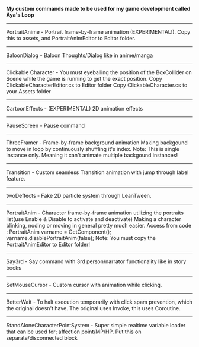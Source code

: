 **My custom commands made to be used for my game development called Aya's Loop**  
<hr>
PortraitAnime - Portrait frame-by-frame animation (EXPERIMENTAL!). Copy this to assets, and PortraitAnimEditor to Editor folder.
<hr>
BaloonDialog -  Baloon Thoughts/Dialog like in anime/manga  
<hr>
Clickable Character - You must eyeballing the position of the BoxCollider on Scene while the game is running to get the exact position.  
Copy ClickableCharacterEditor.cs to Editor folder  
Copy ClickableCharacter.cs to your Assets folder
<hr>  
CartoonEffects - (EXPERIMENTAL) 2D animation effects  
<hr>
PauseScreen - Pause command  
<hr>
ThreeFramer - Frame-by-frame background animation  
Making backgound to move in loop by continuously shuffling it's index.  
Note: This is single instance only. Meaning it can't animate multiple backgound instances!  
<hr>
Transition - Custom seamless Transition animation with jump through label feature.  
<hr>
twoDeffects - Fake 2D particle system through LeanTween.  
<hr>
PortraitAnim - Character frame-by-frame animation utilizing the portraits list(use Enable & Disable to activate and deactivate)  
Making a character blinking, noding or moving in general pretty much easier.
Access from code : PortraitAnim varname = GetComponent<PortraitAnim>(); varname.disablePortraitAnim(false);  
Note: You must copy the PortraitAnimEditor to Editor folder!  
<hr>  
Say3rd - Say command with 3rd person/narrator functionality like in story books  
<hr>  
SetMouseCursor - Custom cursor with animation while clicking.  
<hr>
BetterWait - To halt execution temporarily with click spam prevention, which the original doesn't have. The original uses Invoke, this uses Coroutine.  
<hr>
StandAloneCharacterPointSystem - Super simple realtime variable loader that can be used for; affection point/MP/HP. Put this on separate/disconnected block  
